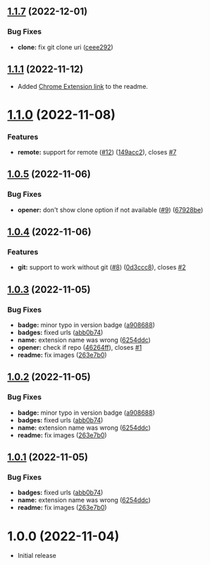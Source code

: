 ## [1.1.7](https://github.com/robertohuertasm/vscode-open/compare/v1.1.6...v1.1.7) (2022-12-01)


### Bug Fixes

* **clone:** fix git clone uri ([ceee292](https://github.com/robertohuertasm/vscode-open/commit/ceee292fa9ca9bbdec3cd6c4bbff50078a192881))



## [1.1.1](https://github.com/robertohuertasm/vscode-open/compare/v1.1.0...v1.1.1) (2022-11-12)

- Added [Chrome Extension link](https://chrome.google.com/webstore/detail/open-in-vscode/fkjhdnadpbngmnkkbhecoblhmelbcnjp) to the readme.

# [1.1.0](https://github.com/robertohuertasm/vscode-open/compare/v1.0.5...v1.1.0) (2022-11-08)

### Features

- **remote:** support for remote ([#12](https://github.com/robertohuertasm/vscode-open/issues/12)) ([149acc2](https://github.com/robertohuertasm/vscode-open/commit/149acc2fc1558afe0aaafe80ba27f36c2b59bf7f)), closes [#7](https://github.com/robertohuertasm/vscode-open/issues/7)

## [1.0.5](https://github.com/robertohuertasm/vscode-open/compare/v1.0.4...v1.0.5) (2022-11-06)

### Bug Fixes

- **opener:** don't show clone option if not available ([#9](https://github.com/robertohuertasm/vscode-open/issues/9)) ([67928be](https://github.com/robertohuertasm/vscode-open/commit/67928be35eefc856cc690dbe34da639890f94a0f))

## [1.0.4](https://github.com/robertohuertasm/vscode-open/compare/v1.0.3...v1.0.4) (2022-11-06)

### Features

- **git:** support to work without git ([#8](https://github.com/robertohuertasm/vscode-open/issues/8)) ([0d3ccc8](https://github.com/robertohuertasm/vscode-open/commit/0d3ccc813641c6038b851416476e82cacc136626)), closes [#2](https://github.com/robertohuertasm/vscode-open/issues/2)

## [1.0.3](https://github.com/robertohuertasm/vscode-open/compare/v1.0.0...v1.0.3) (2022-11-05)

### Bug Fixes

- **badge:** minor typo in version badge ([a908688](https://github.com/robertohuertasm/vscode-open/commit/a9086886c7e5b51013d8f5e6f1de31161db31e18))
- **badges:** fixed urls ([abb0b74](https://github.com/robertohuertasm/vscode-open/commit/abb0b740923543db1a4fdd19037ca70b90d52f9c))
- **name:** extension name was wrong ([6254ddc](https://github.com/robertohuertasm/vscode-open/commit/6254ddc15a061ac0ce772a64f8d37455236cff4c))
- **opener:** check if repo ([46264ff](https://github.com/robertohuertasm/vscode-open/commit/46264ff40e1a82d5f7ef7f07c458b9eb4a90ec88)), closes [#1](https://github.com/robertohuertasm/vscode-open/issues/1)
- **readme:** fix images ([263e7b0](https://github.com/robertohuertasm/vscode-open/commit/263e7b090a6bdb116c853d3f371863afb670cf30))

## [1.0.2](https://github.com/robertohuertasm/vscode-open/compare/v1.0.0...v1.0.2) (2022-11-05)

### Bug Fixes

- **badge:** minor typo in version badge ([a908688](https://github.com/robertohuertasm/vscode-open/commit/a9086886c7e5b51013d8f5e6f1de31161db31e18))
- **badges:** fixed urls ([abb0b74](https://github.com/robertohuertasm/vscode-open/commit/abb0b740923543db1a4fdd19037ca70b90d52f9c))
- **name:** extension name was wrong ([6254ddc](https://github.com/robertohuertasm/vscode-open/commit/6254ddc15a061ac0ce772a64f8d37455236cff4c))
- **readme:** fix images ([263e7b0](https://github.com/robertohuertasm/vscode-open/commit/263e7b090a6bdb116c853d3f371863afb670cf30))

## [1.0.1](https://github.com/robertohuertasm/vscode-open/compare/v1.0.0...v1.0.1) (2022-11-05)

### Bug Fixes

- **badges:** fixed urls ([abb0b74](https://github.com/robertohuertasm/vscode-open/commit/abb0b740923543db1a4fdd19037ca70b90d52f9c))
- **name:** extension name was wrong ([6254ddc](https://github.com/robertohuertasm/vscode-open/commit/6254ddc15a061ac0ce772a64f8d37455236cff4c))
- **readme:** fix images ([263e7b0](https://github.com/robertohuertasm/vscode-open/commit/263e7b090a6bdb116c853d3f371863afb670cf30))

# 1.0.0 (2022-11-04)

- Initial release
